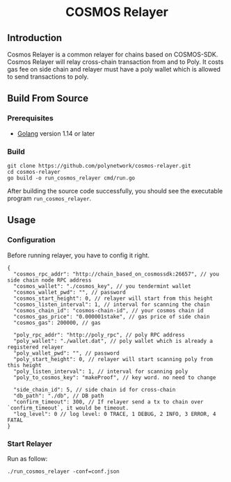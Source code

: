 <h1 align="center">COSMOS Relayer</h1>

## Introduction

Cosmos Relayer is a common relayer for chains based on COSMOS-SDK. Cosmos Relayer will relay cross-chain transaction from and to Poly. It costs gas fee on side chain and relayer must have a poly wallet which is allowed to send transactions to poly.

## Build From Source

### Prerequisites

- [Golang](https://golang.org/doc/install) version 1.14 or later

### Build

```shell
git clone https://github.com/polynetwork/cosmos-relayer.git
cd cosmos-relayer
go build -o run_cosmos_relayer cmd/run.go
```

After building the source code successfully,  you should see the executable program `run_cosmos_relayer`. 

## Usage

### Configuration

Before running relayer, you have to config it right.

```
{
  "cosmos_rpc_addr": "http://chain_based_on_cosmossdk:26657", // you side chain node RPC address
  "cosmos_wallet": "./cosmos_key", // you tendermint wallet
  "cosmos_wallet_pwd": "", // password
  "cosmos_start_height": 0, // relayer will start from this height
  "cosmos_listen_interval": 1, // interval for scanning the chain
  "cosmos_chain_id": "cosmos-chain-id", // your cosmos chain id
  "cosmos_gas_price": "0.000001stake", // gas price of side chain
  "cosmos_gas": 200000, // gas

  "poly_rpc_addr": "http://poly_rpc", // poly RPC address
  "poly_wallet": "./wallet.dat", // poly wallet which is already a registered relayer
  "poly_wallet_pwd": "", // password
  "poly_start_height": 0, // relayer will start scanning poly from this height 
  "poly_listen_interval": 1, // interval for scanning poly
  "poly_to_cosmos_key": "makeProof", // key word. no need to change

  "side_chain_id": 5, // side chain id for cross-chain
  "db_path": "./db", // DB path
  "confirm_timeout": 300, // If relayer send a tx to chain over `confirm_timeout`, it would be timeout.
  "log_level": 0 // log level: 0 TRACE, 1 DEBUG, 2 INFO, 3 ERROR, 4 FATAL
}

```

### Start Relayer

Run as follow:

```
./run_cosmos_relayer -conf=conf.json
```

